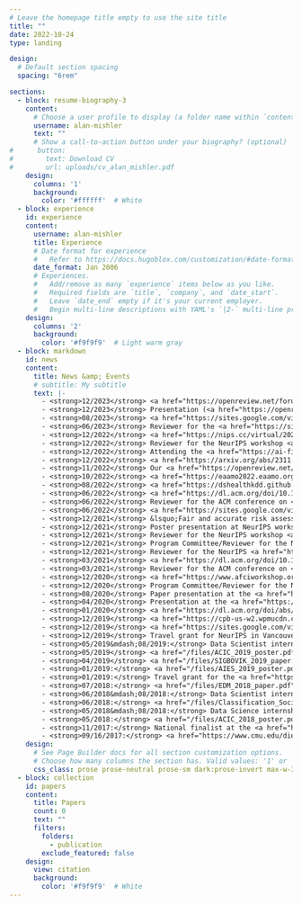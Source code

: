 ```yaml
---
# Leave the homepage title empty to use the site title
title: ""
date: 2022-10-24
type: landing

design:
  # Default section spacing
  spacing: "6rem"

sections:
  - block: resume-biography-3
    content:
      # Choose a user profile to display (a folder name within `content/authors/`)
      username: alan-mishler
      text: ""
      # Show a call-to-action button under your biography? (optional)
#      button:
#        text: Download CV
#        url: uploads/cv_alan_mishler.pdf
    design:
      columns: '1'
      background:
        color: '#ffffff'  # White
  - block: experience
    id: experience
    content:
      username: alan-mishler
      title: Experience
      # Date format for experience
      #   Refer to https://docs.hugoblox.com/customization/#date-format
      date_format: Jan 2006
      # Experiences.
      #   Add/remove as many `experience` items below as you like.
      #   Required fields are `title`, `company`, and `date_start`.
      #   Leave `date_end` empty if it's your current employer.
      #   Begin multi-line descriptions with YAML's `|2-` multi-line prefix.       
    design:
      columns: '2'
      background:
        color: '#f9f9f9'  # Light warm gray
  - block: markdown
    id: news
    content:
      title: News &amp; Events
      # subtitle: My subtitle
      text: |-
        - <strong>12/2023</strong> <a href="https://openreview.net/forum?id=xfj5jjpOaL">Paper</a> presentation by colleague/former intern <a href="https://www.umass.edu/mathematics-statistics/directory/graduate-students/thomas-cook">Tom Cook</a> at the NeurIPS workshop <a href="https://realworldml.github.io/neurips2023/">Adaptive Experimental Design and Active Learning in the Real World</a> in New Orleans, LA.
        - <strong>12/2023</strong> Presentation (<a href="https://openreview.net/forum?id=CzdSCFOG1n">paper</a>/<a href="">poster</a>) at the NeurIPS workshop <a href="https://realworldml.github.io/neurips2023/">Adaptive Experimental Design and Active Learning in the Real World</a> in New Orleans, LA.
        - <strong>08/2023</strong> <a href="https://sites.google.com/view/epi-workshop-uai-2023/calls?authuser=0">Paper</a> presentation at the UAI workshop <a href="https://sites.google.com/view/epi-workshop-uai-2023/">Epistemic Uncertainty in Artificial Intelligence (E-pi UAI)</a> in Pittsburgh, PA.
        - <strong>06/2023</strong> Reviewer for the <a href="https://sites.google.com/view/ewaf23/home">European Workshop on Algorithmic Fairness</a> in Winterthur, Switzerland.
        - <strong>12/2022</strong> <a href="https://nips.cc/virtual/2022/workshop/49967#collapse58462">Paper</a> presentation at the NeurIPS workshop <a href="https://www.afciworkshop.org/afcp2022/home">Algorithmic Fairness through the Lens of Causuality and Privacy</a> (virtual).
        - <strong>12/2022</strong> Reviewer for the NeurIPS workshop <a href="https://www.afciworkshop.org/afcp2022/home">Algorithmic Fairness through the Lens of Causuality and Privacy</a> (virtual).
        - <strong>12/2022</strong> Attending the <a href="https://ai-finance.org/icaif22/">ACM International Conference on AI in Finance (ICAIF)</a> in New York, NY.
        - <strong>12/2022</strong> <a href="https://arxiv.org/abs/2311.00109">Paper</a> accepted to <a href="https://aaai.org/aaai-conference/">AAAI 2024</a> in Vancouver, CA.
        - <strong>11/2022</strong> Our <a href="https://openreview.net/forum?id=xfj5jjpOaL">paper</a> was nominated was for a Best Paper award at the  NeurIPS workshop <a href="https://realworldml.github.io/neurips2023/">Adaptive Experimental Design and Active Learning in the Real World</a> in New Orleans, LA.
        - <strong>10/2022</strong> <a href="https://eaamo2022.eaamo.org/posters/59_fabris.pdf">Poster</a> presentation by colleague <a href="https://scholar.google.com/citations?user=WjJVK94AAAAJ&hl=en">Alessandro Fabris</a> at the <a href="https://eaamo2022.eaamo.org/">ACM Conference on Equity and Access in Algorithms, Mechanisms, and Optimization (EEAMO)</a> in Arlington, VA.
        - <strong>08/2022</strong> <a href="https://dshealthkdd.github.io/dshealth-2022/#papers">Paper</a> presentation by colleague Raphael Sonabend at the <a href="https://dshealthkdd.github.io/dshealth-2022/">KKD Workshop on Applied Data Science for Healthcare</a> in Washington, DC.
        - <strong>06/2022</strong> <a href="https://dl.acm.org/doi/10.1145/3531146.3533167">Paper</a> presentation at the ACM conference on <a href="https://facctconference.org/2021/index.html">Fairness, Accountability, and Transparency</a> (FAcct) in Seoul, South Korea.
        - <strong>06/2022</strong> Reviewer for the ACM conference on <a href="https://facctconference.org/2021/index.html">Fairness, Accountability, and Transparency</a> (FAcct) in Seoul, South Korea.
        - <strong>06/2022</strong> <a href="https://sites.google.com/view/ewaf22/accepted-papers?authuser=0">Paper</a> presentation by colleague <a href="https://scholar.google.com/citations?user=WjJVK94AAAAJ&hl=en">Alessandro Fabris</a> at the <a href="https://sites.google.com/view/ewaf22/home?authuser=0">European Workshop on Algorithmic Fairness</a> in Zurich, Switzerland.
        - <strong>12/2021</strong> &lsquo;Fair and accurate risk assessment for healthcare decision making.&rsquo;: Invited talk given at the 14th International Conference of the ERCIM Working Group on Computational and Methodological Statistics (virtual).
        - <strong>12/2021</strong> Poster presentation at NeurIPS workshop <a hred="https://www.afciworkshop.org/afcr2021/accepted-papers">Algorithmic Fairness through the Lens of Causality and Robustness</a> (virtual).
        - <strong>12/2021</strong> Reviewer for the NeurIPS workshop <a href="https://www.afciworkshop.org/afcr2021#">Algorithmic Fairness through the Lens of Causality and Robustness</a> (virtual).
        - <strong>12/2021</strong> Program Committee/Reviewer for the NeurIPS workshop <a href="https://ml4d.notion.site/548251eab3df4517819c4742c2e5c853">ML for the Developing World (ML4D)</a> (virtual).
        - <strong>12/2021</strong> Reviewer for the NeurIPS <a href="https://neurips.cc/Conferences/2021/CallForDatasetsBenchmarks">Datasets and Benchmarks</a> track.
        - <strong>03/2021</strong> <a href="https://dl.acm.org/doi/10.1145/3442188.3445902">Paper</a> presentation at the ACM conference on <a href="https://facctconference.org/2021/index.html">Fairness, Accountability, and Transparency</a> (FAcct) (virtual).
        - <strong>03/2021</strong> Reviewer for the ACM conference on <a href="https://facctconference.org/2021/index.html">Fairness, Accountability, and Transparency</a> (FAcct) (virtual).
        - <strong>12/2020</strong> <a href="https://www.afciworkshop.org/afci-2020/accepted-papers">Paper</a> presentation at the NeurIPS workshop <a href="https://www.afciworkshop.org/">Algorithmic Fairness through the Lens of Causality and Interpretability</a> (virtual).
        - <strong>12/2020</strong> Program Committee/Reviewer for the NeurIPS workshop <a href="https://nips.cc/virtual/2020/protected/workshop_16139.html">ML for the Developing World (ML4D)</a> (virtual).
        - <strong>08/2020</strong> Paper presentation at the <a href="https://ww2.amstat.org/meetings/jsm/2020/index.cfm">Joint Statistical Meetings</a> (virtual).
        - <strong>04/2020</strong> Presentation at the <a href="https://sites.google.com/view/aiandsocialgood/aisoc20">CMU Symposium on AI and Social Good</a> in Pittsburgh, PA.
        - <strong>01/2020</strong> <a href="https://dl.acm.org/doi/abs/10.1145/3351095.3372851">Paper</a> presentation by colleague <a href="https://scholar.google.com/citations?user=8U7d-_MAAAAJ&hl=en">Amanda Coston</a> at the <a href="https://facctconference.org/2020/">ACM Conference on Fairness, Accountability, and Transparency (FAT*)</a> in Barcelona, Spain.
        - <strong>12/2019</strong> <a href="https://cpb-us-w2.wpmucdn.com/sites.coecis.cornell.edu/dist/a/238/files/2019/12/Id_92_final.pdf">Paper</a>/<a href="/files/NeurIPS_CausalML_2019_poster.pdf">poster</a> presentation at NeurIPS workshop <a href="https://tripods.cis.cornell.edu/neurips19_causalml/"> &lsquo;&lsquo;Do the Right Thing&rsquo;: Machine Learning and Causal Inference for Improved Decision Making</a> in Vancouver, CA.
        - <strong>12/2019</strong> <a href="https://sites.google.com/view/ml4d/team?authuser=0">Program Committee/Reviewer</a> for the NeurIPS workshop <a href="https://sites.google.com/view/ml4d/home">ML for the Developing World (ML4D)</a> in Vancouver, CA.
        - <strong>12/2019</strong> Travel grant for NeurIPS in Vancouver, CA.
        - <strong>05/2019&mdash;08/2019:</strong> Data Scientist internship at Google in Mountain View, CA.
        - <strong>05/2019</strong> <a href="/files/ACIC_2019_poster.pdf">Poster</a> presentation at the <a href="https://www.mcgill.ca/epi-biostat-occh/seminars-events/atlantic-causal-inference-conference-2019">Atlantic Causal Inference Conference</a> in Montreal, CA.
        - <strong>04/2019</strong> <a href="/files/SIGBOVIK_2019_paper.pdf">Paper</a> presentation at <a href="http://sigbovik.org/2019/">SIGBOVIK</a> in Pittsburgh, PA.
        - <strong>01/2019:</strong> <a href="/files/AIES_2019_poster.pdf">Poster</a> presentation at the <a href="https://www.aies-conference.com/2019/index.html">AAAI/ACM Conference on Artificial Intelligence, Ethics, and Society (AIES)</a> in Honolulu, HA.
        - <strong>01/2019:</strong> Travel grant for the <a href="https://www.aies-conference.com/2019/index.html">AAAI/ACM Conference on Artificial Intelligence, Ethics, and Society (AIES)</a> in Honolulu, HA.
        - <strong>07/2018:</strong> <a href="/files/EDM_2018_paper.pdf">Paper</a> presentation at the Doctoral Consortium at the <a href="https://educationaldatamining.org/EDM2018/">Educational Data Mining</a> conference in Buffalo, NY.
        - <strong>06/2018&mdash;08/2018:</strong> Data Scientist internship at Google in New York City.
        - <strong>06/2018:</strong> <a href="/files/Classification_Society_2018_poster.pdf">Poster</a> presentation at the <a href="https://tcs.wildapricot.org/event-2841576">Classification Society Meeting</a> in Stony Brook NY.
        - <strong>05/2018&mdash;08/2018:</strong> Data Science internship at Box in Redwood City, CA.
        - <strong>05/2018:</strong> <a href="/files/ACIC_2018_poster.pdf">Poster</a> presentation at the <a href="https://www.cmu.edu/acic2018/">Atlantic Causal Inference Conference</a> in Pittsburgh, PA.
        - <strong>11/2017:</strong> National finalist at the <a href="https://www.citadel.com/careers/the-data-open/">Citadel Data Open</a> in New York, NY.
        - <strong>09/16/2017:</strong> <a href="https://www.cmu.edu/dietrich/news/news-stories/2017/november/statistics-datathons.html">Winner</a> of the Citadel Data Open datathon at Carnegie Mellon, with fellow students <a href="https://www.niccolodalmasso.com">Nic Dalmasso</a>, <a href="https://www.linkedin.com/in/kwangho-joshua-kim/">Kwangho Kim</a>, and <a href="https://www.linkedin.com/in/chirag-nagpal-a0248562/">Chirag Nagpal</a>. (550+ student applications, around 125 students selected to compete)
    design:
      # See Page Builder docs for all section customization options.
      # Choose how many columns the section has. Valid values: '1' or '2'.
      css_class: prose prose-neutral prose-sm dark:prose-invert max-w-3xl mx-auto
  - block: collection
    id: papers
    content:
      title: Papers
      count: 0
      text: ""
      filters:
        folders:
          - publication
        exclude_featured: false
    design:
      view: citation
      background:
        color: '#f9f9f9'  # White
---
```

